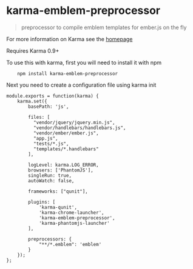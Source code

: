 # karma-emblem-preprocessor

> preprocessor to compile emblem templates for ember.js on the fly

For more information on Karma see the [homepage]

Requires Karma 0.9+

To use this with karma, first you will need to install it with npm 

		npm install karma-emblem-preprocessor

Next you need to create a configuration file using karma init


    module.exports = function(karma) {
        karma.set({
            basePath: 'js',

            files: [
              "vendor/jquery/jquery.min.js",
              "vendor/handlebars/handlebars.js",
              "vendor/ember/ember.js",
              "app.js",
              "tests/*.js",
              "templates/*.handlebars"
            ],

            logLevel: karma.LOG_ERROR,
            browsers: ['PhantomJS'],
            singleRun: true,
            autoWatch: false,

            frameworks: ["qunit"],

            plugins: [
                'karma-qunit',
                'karma-chrome-launcher',
                'karma-emblem-preprocessor',
                'karma-phantomjs-launcher'
            ],

            preprocessors: {
                "**/*.emblem": 'emblem'
            }
        });
    };


[homepage]: http://karma-runner.github.com
